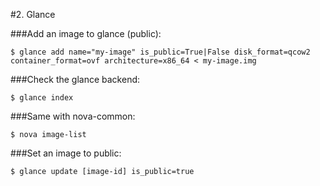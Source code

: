 #2. Glance

###Add an image to glance (public):

`$ glance add name="my-image" is_public=True|False disk_format=qcow2
      container_format=ovf architecture=x86_64 < my-image.img`

###Check the glance backend:

`$ glance index`

###Same with nova-common:

`$ nova image-list`

###Set an image to public:

`$ glance update [image-id] is_public=true`


